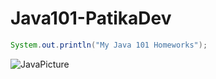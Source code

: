 # Java101-PatikaDev
```Java
System.out.println("My Java 101 Homeworks");
```
![JavaPicture](https://user-images.githubusercontent.com/80620802/122115080-b5dd6380-ce2c-11eb-9ab2-da36bea4040f.png)
